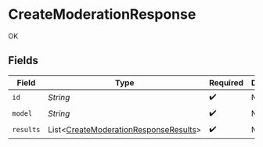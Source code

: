 # CreateModerationResponse

OK


## Fields

| Field                                                                                           | Type                                                                                            | Required                                                                                        | Description                                                                                     |
| ----------------------------------------------------------------------------------------------- | ----------------------------------------------------------------------------------------------- | ----------------------------------------------------------------------------------------------- | ----------------------------------------------------------------------------------------------- |
| `id`                                                                                            | *String*                                                                                        | :heavy_check_mark:                                                                              | N/A                                                                                             |
| `model`                                                                                         | *String*                                                                                        | :heavy_check_mark:                                                                              | N/A                                                                                             |
| `results`                                                                                       | List<[CreateModerationResponseResults](../../models/shared/CreateModerationResponseResults.md)> | :heavy_check_mark:                                                                              | N/A                                                                                             |